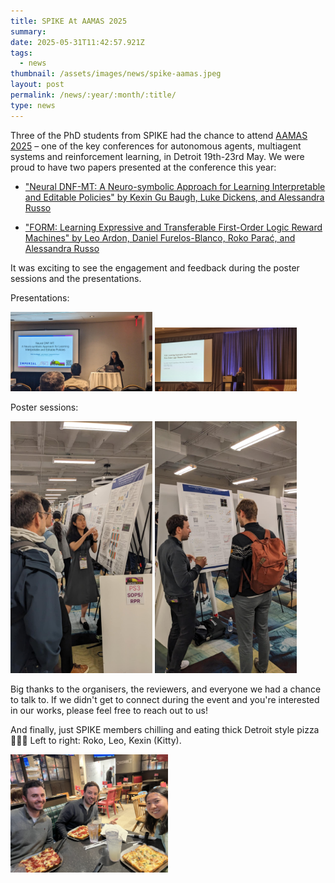 ```yaml
---
title: SPIKE At AAMAS 2025
summary:
date: 2025-05-31T11:42:57.921Z
tags:
  - news
thumbnail: /assets/images/news/spike-aamas.jpeg
layout: post
permalink: /news/:year/:month/:title/
type: news
---
```


Three of the PhD students from SPIKE had the chance to attend [AAMAS
2025](https://aamas2025.org/) – one of the key conferences for autonomous
agents, multiagent systems and reinforcement learning, in Detroit 19th-23rd May.
We were proud to have two papers presented at the conference this year:

* ["Neural DNF-MT: A Neuro-symbolic Approach for Learning Interpretable and
  Editable Policies" by Kexin Gu Baugh, Luke Dickens, and Alessandra
  Russo](https://arxiv.org/abs/2501.03888)

* ["FORM: Learning Expressive and Transferable First-Order Logic Reward
  Machines" by Leo Ardon, Daniel Furelos-Blanco, Roko Parać, and Alessandra
  Russo](https://arxiv.org/abs/2501.00364)

It was exciting to see the engagement and feedback during the poster sessions
and the presentations.

Presentations:

<div class="text-center d-flex justify-content-center">
<img src="/assets/images/news/aamas-kitty-1.jpg" class="img-fluid px-2" style="max-width: 45%">
<img src="/assets/images/news/aamas-leo-1.JPG" class="img-fluid px-2" style="max-width: 45%">
</div>

Poster sessions:

<div class="text-center d-flex justify-content-center">
<img src="/assets/images/news/aamas-kitty-2.jpg" class="img-fluid px-2" style="max-width: 45%">
<img src="/assets/images/news/aamas-leo-2.JPG" class="img-fluid px-2" style="max-width: 45%">
</div>

Big thanks to the organisers, the reviewers, and everyone we had a chance to
talk to. If we didn't get to connect during the event and you're interested in
our works, please feel free to reach out to us!

And finally, just SPIKE members chilling and eating thick Detroit style pizza
🍕🍕🍕 Left to right: Roko, Leo, Kexin (Kitty).

<div class="text-center">
<img src="/assets/images/news/spike-aamas.jpeg" class="img-fluid" style="max-width: 50%">
</div>
